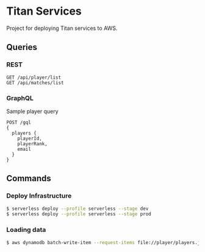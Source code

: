 # Titan Services
Project for deploying Titan services to AWS.

## Queries
### REST
```
GET /api/player/list
GET /api/matches/list
```

### GraphQL
Sample player query
```
POST /gql
{
  players {
    playerId,
    playerRank,
    email
  }
}
```

## Commands
### Deploy Infrastructure
```bash
$ serverless deploy --profile serverless --stage dev
$ serverless deploy --profile serverless --stage prod
```

### Loading data
```bash
$ aws dynamodb batch-write-item --request-items file://player/players.json --region us-east-1 --profile serverless
```